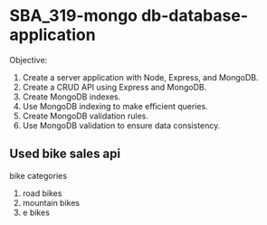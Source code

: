 # SBA_319-mongo db-database-application

Objective:

1. Create a server application with Node, Express, and MongoDB.
2. Create a CRUD API using Express and MongoDB.
3. Create MongoDB indexes.
4. Use MongoDB indexing to make efficient queries.
5. Create MongoDB validation rules.
6. Use MongoDB validation to ensure data consistency.

## Used bike sales api

bike categories

1. road bikes
2. mountain bikes
3. e bikes
